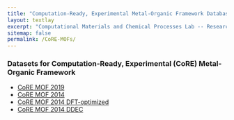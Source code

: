 ```yaml
---
title: "Computation-Ready, Experimental Metal-Organic Framework Database"
layout: textlay
excerpt: "Computational Materials and Chemical Processes Lab -- Research"
sitemap: false
permalink: /CoRE-MOFs/
---
```


### Datasets for Computation-Ready, Experimental (CoRE) Metal-Organic Framework

- [CoRE MOF 2019](https://zenodo.org/record/3677685#.XzqXbZMzY8M)
- [CoRE MOF 2014](https://zenodo.org/record/3228673#.XhxVBsgzaUk)
- [CoRE MOF 2014 DFT-optimized](https://zenodo.org/record/3986569#.XzfKcpMzY8N)
- [CoRE MOF 2014 DDEC](https://zenodo.org/record/3986573#.XzfKiJMzY8N)
